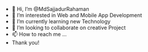 - 👋 Hi, I’m @MdSajjadurRahaman
- 👀 I’m interested in Web and Mobile App Development
- 🌱 I’m currently learning new Technology 
- 💞️ I’m looking to collaborate on creative Project
- 📫 How to reach me ...
- Thank you!

<!---
MdSajjadurRahaman/MdSajjadurRahaman is a ✨ special ✨ repository because its `README.md` (this file) appears on your GitHub profile.
You can click the Preview link to take a look at your changes.
--->
